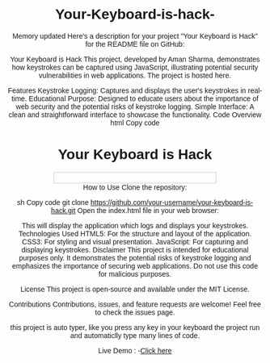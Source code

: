 # Your-Keyboard-is-hack-


Memory updated
Here's a description for your project "Your Keyboard is Hack" for the README file on GitHub:

Your Keyboard is Hack
This project, developed by Aman Sharma, demonstrates how keystrokes can be captured using JavaScript, illustrating potential security vulnerabilities in web applications. The project is hosted here.

Features
Keystroke Logging: Captures and displays the user's keystrokes in real-time.
Educational Purpose: Designed to educate users about the importance of web security and the potential risks of keystroke logging.
Simple Interface: A clean and straightforward interface to showcase the functionality.
Code Overview
html
Copy code
<!DOCTYPE html>
<html>
<head>
    <title>Your Keyboard is Hack</title>
    <style>
        body { font-family: Arial, sans-serif; text-align: center; margin-top: 50px; }
        #log { border: 1px solid #ccc; padding: 10px; width: 300px; margin: 0 auto; }
    </style>
</head>
<body>
    <h1>Your Keyboard is Hack</h1>
    <div id="log"></div>
    <script>
        document.addEventListener('keydown', function(event) {
            var log = document.getElementById('log');
            var key = event.key;
            log.innerHTML += key + ' ';
        });
    </script>
</body>
</html>
How to Use
Clone the repository:

sh
Copy code
git clone https://github.com/your-username/your-keyboard-is-hack.git
Open the index.html file in your web browser:

This will display the application which logs and displays your keystrokes.
Technologies Used
HTML5: For the structure and layout of the application.
CSS3: For styling and visual presentation.
JavaScript: For capturing and displaying keystrokes.
Disclaimer
This project is intended for educational purposes only. It demonstrates the potential risks of keystroke logging and emphasizes the importance of securing web applications. Do not use this code for malicious purposes.

License
This project is open-source and available under the MIT License.

Contributions
Contributions, issues, and feature requests are welcome! Feel free to check the issues page.



this project is auto typer, like you press any key in your keyboard the project run and automaticlly type many lines of code.


Live Demo : -<a href="https://amansharmaa28.github.io/Your-Keyboard-is-hack-/" target="_blank">Click here</a>
